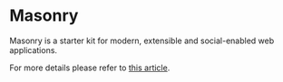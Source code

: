 Masonry
=======

Masonry is a starter kit for modern, extensible and social-enabled web applications.

For more details please refer to [this article](http://denisvuyka.wordpress.com/2012/11/21/announcing-masonry-public-preview/).